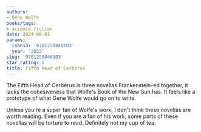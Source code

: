 ```yaml
---
authors:
- Gene Wolfe
books/tags:
- science fiction
date: 2024-08-01
params:
  isbn13: '9781250840103'
  year: '2022'
slug: '9781250840103'
star_rating: 1
title: Fifth Head of Cerberus
---
```


The Fifth Head of Cerberus is three novellas Frankenstein-ed together, it lacks the cohesiveness that Wolfe's Book of the New Sun has. It feels like a prototype of what Gene Wolfe would go on to write.

<!--more-->

Unless you're a super fan of Wolfe's work, I don't think these novellas are worth reading. Even if you are a fan of his work, some parts of these novellas will be torture to read. Definitely not my cup of tea.